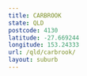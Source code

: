 ```yaml
---
title: CARBROOK
state: QLD
postcode: 4130
latitude: -27.669244
longitude: 153.24333
url: /qld/carbrook/
layout: suburb
---
```

